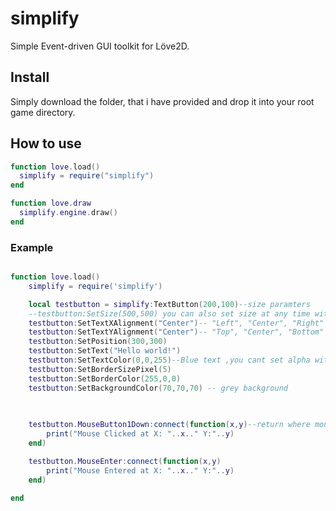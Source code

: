 # simplify
Simple Event-driven GUI toolkit for Löve2D.

## Install
Simply download the folder, that i have provided and drop it into your root game directory.

## How to use

```lua
function love.load()
  simplify = require("simplify")
end

function love.draw
  simplify.engine.draw()
end

```

### Example

```lua

function love.load()
    simplify = require('simplify')

    local testbutton = simplify:TextButton(200,100)--size paramters
    --testbutton:SetSize(500,500) you can also set size at any time with :SetSize()
    testbutton:SetTextXAlignment("Center")-- "Left", "Center", "Right"
    testbutton:SetTextYAlignment("Center")-- "Top", "Center", "Bottom"
    testbutton:SetPosition(300,300)
    testbutton:SetText("Hello world!")
    testbutton:SetTextColor(0,0,255)--Blue text ,you cant set alpha with this method directly
    testbutton:SetBorderSizePixel(5)
    testbutton:SetBorderColor(255,0,0)
    testbutton:SetBackgroundColor(70,70,70) -- grey background
    

 
    testbutton.MouseButton1Down:connect(function(x,y)--return where mouse clicked on button
        print("Mouse Clicked at X: "..x.." Y:"..y)
    end)

    testbutton.MouseEnter:connect(function(x,y)
        print("Mouse Entered at X: "..x.." Y:"..y)
    end)

end

```
